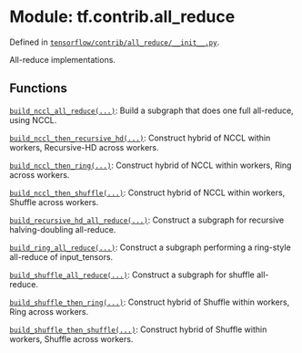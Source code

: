 <div itemscope itemtype="http://developers.google.com/ReferenceObject">
<meta itemprop="name" content="tf.contrib.all_reduce" />
<meta itemprop="path" content="Stable" />
</div>

# Module: tf.contrib.all_reduce



Defined in [`tensorflow/contrib/all_reduce/__init__.py`](/code/stable/tensorflow/contrib/all_reduce/__init__.py).

All-reduce implementations.

## Functions

[`build_nccl_all_reduce(...)`](../../tf/contrib/all_reduce/build_nccl_all_reduce.md): Build a subgraph that does one full all-reduce, using NCCL.

[`build_nccl_then_recursive_hd(...)`](../../tf/contrib/all_reduce/build_nccl_then_recursive_hd.md): Construct hybrid of NCCL within workers, Recursive-HD across workers.

[`build_nccl_then_ring(...)`](../../tf/contrib/all_reduce/build_nccl_then_ring.md): Construct hybrid of NCCL within workers, Ring across workers.

[`build_nccl_then_shuffle(...)`](../../tf/contrib/all_reduce/build_nccl_then_shuffle.md): Construct hybrid of NCCL within workers, Shuffle across workers.

[`build_recursive_hd_all_reduce(...)`](../../tf/contrib/all_reduce/build_recursive_hd_all_reduce.md): Construct a subgraph for recursive halving-doubling all-reduce.

[`build_ring_all_reduce(...)`](../../tf/contrib/all_reduce/build_ring_all_reduce.md): Construct a subgraph performing a ring-style all-reduce of input_tensors.

[`build_shuffle_all_reduce(...)`](../../tf/contrib/all_reduce/build_shuffle_all_reduce.md): Construct a subgraph for shuffle all-reduce.

[`build_shuffle_then_ring(...)`](../../tf/contrib/all_reduce/build_shuffle_then_ring.md): Construct hybrid of Shuffle within workers, Ring across workers.

[`build_shuffle_then_shuffle(...)`](../../tf/contrib/all_reduce/build_shuffle_then_shuffle.md): Construct hybrid of Shuffle within workers, Shuffle across workers.

